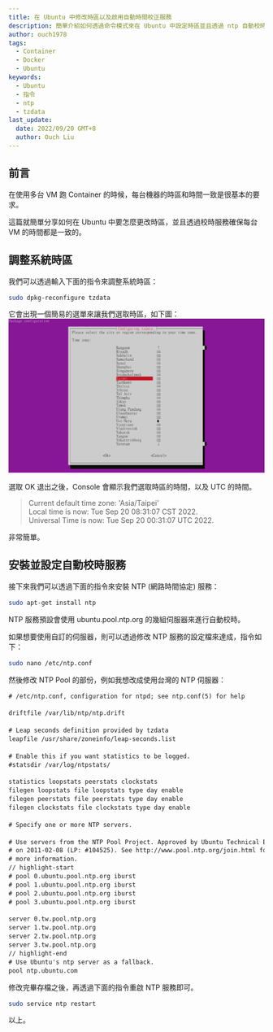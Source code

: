 ```yaml
---
title: 在 Ubuntu 中修改時區以及啟用自動時間校正服務
description: 簡單介紹如何透過命令模式來在 Ubuntu 中設定時區並且透過 ntp 自動校時。
author: ouch1978
tags:
  - Container
  - Docker
  - Ubuntu
keywords:
  - Ubuntu
  - 指令
  - ntp
  - tzdata
last_update:
  date: 2022/09/20 GMT+8
  author: Ouch Liu
---
```


## 前言

在使用多台 VM 跑 Container 的時候，每台機器的時區和時間一致是很基本的要求。

這篇就簡單分享如何在 Ubuntu 中要怎麼更改時區，並且透過校時服務確保每台 VM 的時間都是一致的。

## 調整系統時區

我們可以透過輸入下面的指令來調整系統時區：

```sh
sudo dpkg-reconfigure tzdata
```

它會出現一個簡易的選單來讓我們選取時區，如下圖：
![透過 tzdata 調整時區](configure-timezone-with-tzdata.png "透過 tzdata 調整時區")

選取 OK 退出之後，Console 會顯示我們選取時區的時間，以及 UTC 的時間。

> Current default time zone: 'Asia/Taipei' <br/>
> Local time is now: Tue Sep 20 08:31:07 CST 2022. <br/>
> Universal Time is now: Tue Sep 20 00:31:07 UTC 2022. <br/>

非常簡單。

## 安裝並設定自動校時服務

接下來我們可以透過下面的指令來安裝 NTP (網路時間協定) 服務：

```sh
sudo apt-get install ntp
```

NTP 服務預設會使用 ubuntu.pool.ntp.org 的幾組伺服器來進行自動校時。

如果想要使用自訂的伺服器，則可以透過修改 NTP 服務的設定檔來達成，指令如下：

```sh
sudo nano /etc/ntp.conf
```

然後修改 NTP Pool 的部份，例如我想改成使用台灣的 NTP 伺服器：

```txt title="/etc/ntp.conf"
# /etc/ntp.conf, configuration for ntpd; see ntp.conf(5) for help

driftfile /var/lib/ntp/ntp.drift

# Leap seconds definition provided by tzdata
leapfile /usr/share/zoneinfo/leap-seconds.list

# Enable this if you want statistics to be logged.
#statsdir /var/log/ntpstats/

statistics loopstats peerstats clockstats
filegen loopstats file loopstats type day enable
filegen peerstats file peerstats type day enable
filegen clockstats file clockstats type day enable

# Specify one or more NTP servers.

# Use servers from the NTP Pool Project. Approved by Ubuntu Technical Board
# on 2011-02-08 (LP: #104525). See http://www.pool.ntp.org/join.html for
# more information.
// highlight-start
# pool 0.ubuntu.pool.ntp.org iburst
# pool 1.ubuntu.pool.ntp.org iburst
# pool 2.ubuntu.pool.ntp.org iburst
# pool 3.ubuntu.pool.ntp.org iburst

server 0.tw.pool.ntp.org
server 1.tw.pool.ntp.org
server 2.tw.pool.ntp.org
server 3.tw.pool.ntp.org
// highlight-end
# Use Ubuntu's ntp server as a fallback.
pool ntp.ubuntu.com
```

修改完畢存檔之後，再透過下面的指令重啟 NTP 服務即可。

```sh
sudo service ntp restart
```

以上。
